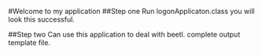 #Welcome to my application
##Step one
Run logonApplicaton.class you will look this successful.

##Step two
Can use this application to deal with beetl.
complete output template file.
 